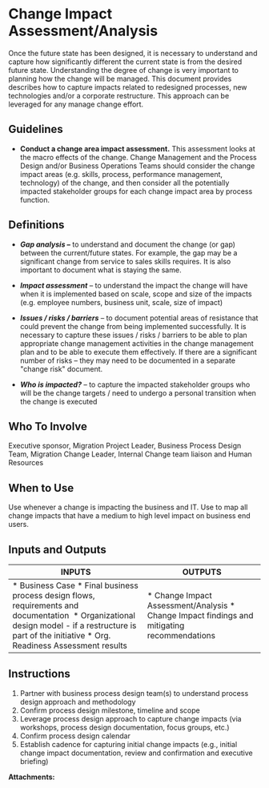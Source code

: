   

  

|    |    |    |    |
| --- | --- | --- | --- |

  

  

Change Impact Assessment/Analysis
=================================

Once the future state has been designed, it is necessary to understand and capture how significantly different the current state is from the desired future state. Understanding the degree of change is very important to planning how the change will be managed. This document provides describes how to capture impacts related to redesigned processes, new technologies and/or a corporate restructure. This approach can be leveraged for any manage change effort.

Guidelines
----------

*   **Conduct a change area impact assessment.** This assessment looks at the macro effects of the change. Change Management and the Process Design and/or Business Operations Teams should consider the change impact areas (e.g. skills, process, performance management, technology) of the change, and then consider all the potentially impacted stakeholder groups for each change impact area by process function.
    

Definitions
-----------

*   _**Gap analysis –**_ to understand and document the change (or gap) between the current/future states. For example, the gap may be a significant change from service to sales skills requires. It is also important to document what is staying the same.
    
*   _**Impact assessment**_ – to understand the impact the change will have when it is implemented based on scale, scope and size of the impacts (e.g. employee numbers, business unit, scale, size of impact)
    
*   _**Issues / risks / barriers**_ – to document potential areas of resistance that could prevent the change from being implemented successfully. It is necessary to capture these issues / risks / barriers to be able to plan appropriate change management activities in the change management plan and to be able to execute them effectively. If there are a significant number of risks – they may need to be documented in a separate "change risk" document.
    
*   _**Who is impacted?** –_ to capture the impacted stakeholder groups who will be the change targets / need to undergo a personal transition when the change is executed
    

Who To Involve
--------------

Executive sponsor, Migration Project Leader, Business Process Design Team, Migration Change Leader, Internal Change team liaison and Human Resources

When to Use
-----------

Use whenever a change is impacting the business and IT. Use to map all change impacts that have a medium to high level impact on business end users.

Inputs and Outputs
------------------

| INPUTS | OUTPUTS |
| --- | --- |
|   *   Business Case *   Final business process design flows, requirements and documentation  *   Organizational design model - if a restructure is part of the initiative *   Org. Readiness Assessment results    |   *   Change Impact Assessment/Analysis *   Change Impact findings and mitigating recommendations    |

Instructions
------------

1.  Partner with business process design team(s) to understand process design approach and methodology 
2.  Confirm process design milestone, timeline and scope
3.  Leverage process design approach to capture change impacts (via workshops, process design documentation, focus groups, etc.)
4.  Confirm process design calendar 
5.  Establish cadence for capturing initial change impacts (e.g., initial change impact documentation, review and confirmation and executive briefing)

 **Attachments:** 

